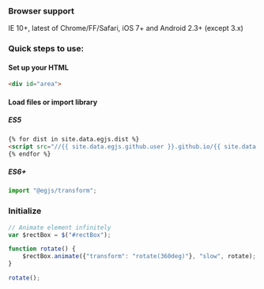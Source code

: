### Browser support
IE 10+, latest of Chrome/FF/Safari, iOS 7+ and Android 2.3+ (except 3.x)

### Quick steps to use:


#### Set up your HTML

``` html
<div id="area">
```

#### Load files or import library


##### ES5
``` html
{% for dist in site.data.egjs.dist %}
<script src="//{{ site.data.egjs.github.user }}.github.io/{{ site.data.egjs.github.repo }}/{{ dist }}"></script>
{% endfor %}
```

##### ES6+
```js
import "@egjs/transform";
```

### Initialize

```javascript
// Animate element infinitely
var $rectBox = $("#rectBox");

function rotate() {
	$rectBox.animate({"transform": "rotate(360deg)"}, "slow", rotate);
}

rotate();
```
